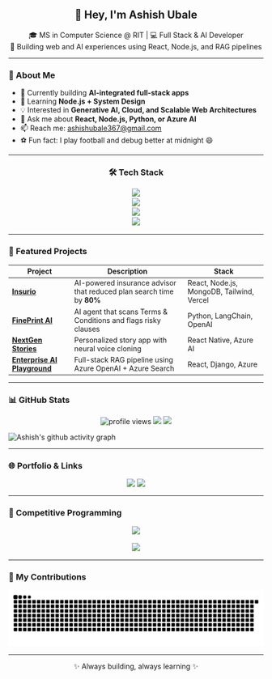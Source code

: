 <h2 align="center">👋 Hey, I'm Ashish Ubale</h2>

<p align="center">
  🎓 MS in Computer Science @ RIT | 💻 Full Stack & AI Developer <br/>
  🚀 Building web and AI experiences using React, Node.js, and RAG pipelines
</p>

---

### 🧠 About Me
- 🔭 Currently building **AI-integrated full-stack apps**
- 🌱 Learning **Node.js + System Design**
- 💡 Interested in **Generative AI, Cloud, and Scalable Web Architectures**
- 💬 Ask me about **React, Node.js, Python, or Azure AI**
- 📫 Reach me: [ashishubale367@gmail.com](mailto:ashishubale367@gmail.com)
- ⚽ Fun fact: I play football and debug better at midnight 😄

---

<h3 align="center">🛠️ Tech Stack</h3>

<p align="center">
  <!-- Languages -->
  <img src="https://skillicons.dev/icons?i=python,java,js" /><br/>
  <!-- Frameworks -->
  <img src="https://skillicons.dev/icons?i=react,nodejs,django" /><br/>
  <!-- Cloud & Databases -->
  <img src="https://skillicons.dev/icons?i=aws,azure,mongodb,mysql" /><br/>
  <!-- Tools -->
  <img src="https://skillicons.dev/icons?i=github,postman" />
</p>

---

### 🚀 Featured Projects

| Project | Description | Stack |
|----------|--------------|--------|
| [**Insurio**](https://insurio.netlify.app) | AI-powered insurance advisor that reduced plan search time by **80%** | React, Node.js, MongoDB, Tailwind, Vercel |
| [**FinePrint AI**](https://github.com/ASH367/LegalAid-AI) | AI agent that scans Terms & Conditions and flags risky clauses | Python, LangChain, OpenAI |
| [**NextGen Stories**](#) | Personalized story app with neural voice cloning | React Native, Azure AI |
| [**Enterprise AI Playground**](#) | Full-stack RAG pipeline using Azure OpenAI + Azure Search | React, Django, Azure |

---

### 📊 GitHub Stats

<p align="center">
  <img src="https://komarev.com/ghpvc/?username=ASH367&label=Profile%20Views&color=0e75b6&style=flat" alt="profile views" />
  <img src="https://img.shields.io/github/followers/ASH367?label=Followers&style=social" />
  <img src="https://img.shields.io/github/stars/ASH367?affiliations=OWNER%2CCOLLABORATOR&style=social" />
</p>

![Ashish's github activity graph](https://github-readme-activity-graph.vercel.app/graph?username=ASH367&theme=react-dark)

---

### 🌐 Portfolio & Links
<p align="center">
  <a href="https://linkedin.com/in/ashish-ubale"><img src="https://img.shields.io/badge/LinkedIn-%230077B5.svg?style=for-the-badge&logo=linkedin&logoColor=white"/></a>
  <a href="https://github.com/ASH367"><img src="https://img.shields.io/badge/GitHub-%2312100E.svg?style=for-the-badge&logo=github&logoColor=white"/></a>
</p>

---

### 🧩 Competitive Programming

<p align="center">
  <a href="https://leetcode.com/u/Ashish_Ubale/"><img src="https://img.shields.io/badge/LeetCode-FFA116.svg?style=for-the-badge&logo=leetcode&logoColor=black"/></a>
</p>

<p align="center">
  <img src="https://leetcard.jacoblin.cool/Ashish_Ubale?theme=tokyonight&font=JetBrains%20Mono&ext=contest" />
</p>

---


### 🐍 My Contributions

![snake gif](https://github.com/ASH367/ASH367/blob/output/github-contribution-grid-snake.svg)

---

<p align="center">✨ Always building, always learning ✨</p>
